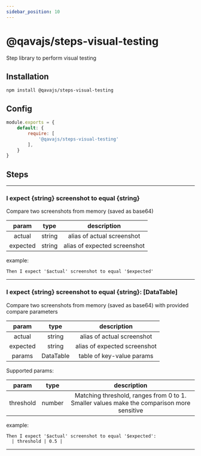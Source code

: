 ```yaml
---
sidebar_position: 10
---
```


# @qavajs/steps-visual-testing
Step library to perform visual testing

## Installation

`npm install @qavajs/steps-visual-testing`

## Config
```javascript
module.exports = {
    default: {
        require: [
            '@qavajs/steps-visual-testing'
        ],
    }
}
```

## Steps

---
### I expect {string} screenshot to equal {string}

Compare two screenshots from memory (saved as base64)

|  param   |  type  |         description          |
|:--------:|:------:|:----------------------------:|
|  actual  | string |  alias of actual screenshot  |
| expected | string | alias of expected screenshot |

example:
```gherkin
Then I expect '$actual' screenshot to equal '$expected'
```
---

### I expect {string} screenshot to equal {string}: [DataTable]

Compare two screenshots from memory (saved as base64) with provided compare parameters

|  param   |   type    |         description          |
|:--------:|:---------:|:----------------------------:|
|  actual  |  string   |  alias of actual screenshot  |
| expected |  string   | alias of expected screenshot |
|  params  | DataTable |  table of key-value params   |

Supported params:

|    param    |  type  |                                         description                                         |
|:-----------:|:------:|:-------------------------------------------------------------------------------------------:|
|  threshold  | number |  Matching threshold, ranges from 0 to 1. Smaller values make the comparison more sensitive  |

example:
```gherkin
Then I expect '$actual' screenshot to equal '$expected':
  | threshold | 0.5 |
```
---

